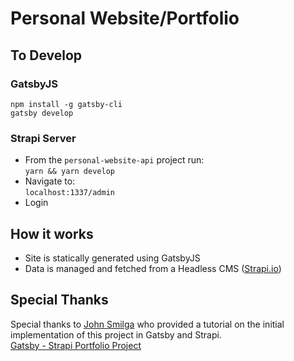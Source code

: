 # Personal Website/Portfolio

[react icons]: https://react-icons.github.io/react-icons\
[react simple icons]: https://github.com/icons-pack/react-simple-icons

## To Develop

### GatsbyJS
`npm install -g gatsby-cli`\
`gatsby develop`

### Strapi Server
* From the `personal-website-api` project run:\
`yarn && yarn develop`
* Navigate to:\
`localhost:1337/admin`
* Login

## How it works
* Site is statically generated using GatsbyJS
* Data is managed and fetched from a Headless CMS ([Strapi.io](https://strapi.io/))

## Special Thanks
Special thanks to [John Smilga](https://www.johnsmilga.com/) who provided a tutorial on the initial implementation of this project in Gatsby and Strapi.\
[Gatsby - Strapi Portfolio Project](https://www.youtube.com/watch?v=asB-dUwpH4Y)